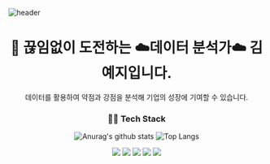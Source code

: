 ![header](https://capsule-render.vercel.app/api?type=wave&color=ED986C&height=300&section=header&text=meji's%20github&fontSize=90&fontColor=F8F8F5&animation=fadeIn)

  
<div align="center">
  <h1>👋 <strong>끊임없이 도전하는 ☁️데이터 분석가☁️ 김예지</strong>입니다. </h1>           
  데이터를 활용하여 약점과 강점을 분석해 기업의 성장에 기여할 수 있습니다.      

  <h3>👩‍💻 Tech Stack </h3>
  
  ![Anurag's github stats](https://github-readme-stats.vercel.app/api?username=meji9086&show_icons=true)
  ![Top Langs](https://github-readme-stats.vercel.app/api/top-langs/?username=meji9086&layout=compact)     

  <img src="https://img.shields.io/badge/Python-3776AB?style=for-the-badge&logo=Python&logoColor=white"/>
  <img src="https://img.shields.io/badge/Jupyter-F37626?style=for-the-badge&logo=Jupyter&logoColor=white"/>
  <img src="https://img.shields.io/badge/MySQL-8BC0D0?style=for-the-badge&logo=MySQL&logoColor=white"/>
  <img src="https://img.shields.io/badge/HTML-00A98F?style=for-the-badge&logo=HTML&logoColor=white"/>
  <img src="https://img.shields.io/badge/R-9999FF?style=for-the-badge&logo=R&logoColor=white"/>   

</div> 

   
